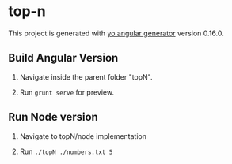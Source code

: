 # top-n

This project is generated with [yo angular generator](https://github.com/yeoman/generator-angular)
version 0.16.0.

## Build Angular Version
1. Navigate inside the parent folder "topN".

2. Run `grunt serve` for preview.

## Run Node version
1. Navigate to topN/node implementation

2. Run `./topN ./numbers.txt 5`
